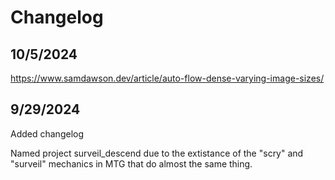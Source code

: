 # Changelog

## 10/5/2024
https://www.samdawson.dev/article/auto-flow-dense-varying-image-sizes/

## 9/29/2024
Added changelog

Named project surveil_descend due to the extistance of the "scry" and "surveil" mechanics in MTG that do almost the same thing.
